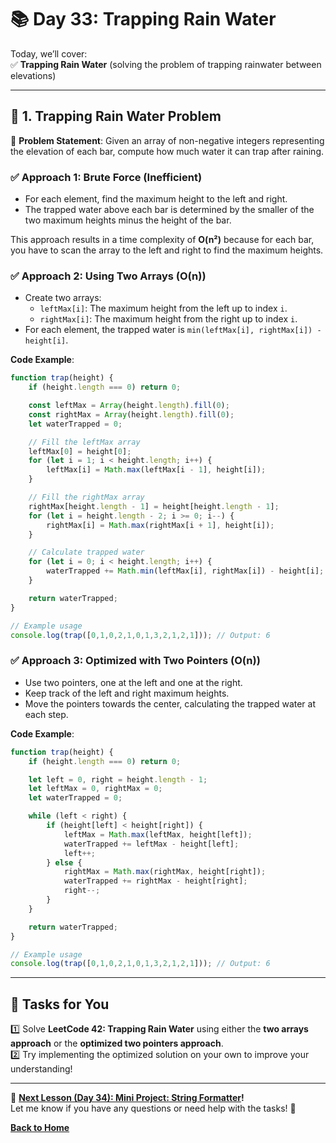 # **📚 Day 33: Trapping Rain Water**  

Today, we’ll cover:  
✅ **Trapping Rain Water** (solving the problem of trapping rainwater between elevations)  

---

## **🔹 1. Trapping Rain Water Problem**  

📌 **Problem Statement**: Given an array of non-negative integers representing the elevation of each bar, compute how much water it can trap after raining.

### **✅ Approach 1: Brute Force (Inefficient)**
- For each element, find the maximum height to the left and right.
- The trapped water above each bar is determined by the smaller of the two maximum heights minus the height of the bar.

This approach results in a time complexity of **O(n²)** because for each bar, you have to scan the array to the left and right to find the maximum heights.

### **✅ Approach 2: Using Two Arrays (O(n))**
- Create two arrays:
  - `leftMax[i]`: The maximum height from the left up to index `i`.
  - `rightMax[i]`: The maximum height from the right up to index `i`.
- For each element, the trapped water is `min(leftMax[i], rightMax[i]) - height[i]`.

**Code Example**:
```js
function trap(height) {
    if (height.length === 0) return 0;

    const leftMax = Array(height.length).fill(0);
    const rightMax = Array(height.length).fill(0);
    let waterTrapped = 0;

    // Fill the leftMax array
    leftMax[0] = height[0];
    for (let i = 1; i < height.length; i++) {
        leftMax[i] = Math.max(leftMax[i - 1], height[i]);
    }

    // Fill the rightMax array
    rightMax[height.length - 1] = height[height.length - 1];
    for (let i = height.length - 2; i >= 0; i--) {
        rightMax[i] = Math.max(rightMax[i + 1], height[i]);
    }

    // Calculate trapped water
    for (let i = 0; i < height.length; i++) {
        waterTrapped += Math.min(leftMax[i], rightMax[i]) - height[i];
    }

    return waterTrapped;
}

// Example usage
console.log(trap([0,1,0,2,1,0,1,3,2,1,2,1])); // Output: 6
```

### **✅ Approach 3: Optimized with Two Pointers (O(n))**
- Use two pointers, one at the left and one at the right.
- Keep track of the left and right maximum heights.
- Move the pointers towards the center, calculating the trapped water at each step.

**Code Example**:
```js
function trap(height) {
    if (height.length === 0) return 0;

    let left = 0, right = height.length - 1;
    let leftMax = 0, rightMax = 0;
    let waterTrapped = 0;

    while (left < right) {
        if (height[left] < height[right]) {
            leftMax = Math.max(leftMax, height[left]);
            waterTrapped += leftMax - height[left];
            left++;
        } else {
            rightMax = Math.max(rightMax, height[right]);
            waterTrapped += rightMax - height[right];
            right--;
        }
    }

    return waterTrapped;
}

// Example usage
console.log(trap([0,1,0,2,1,0,1,3,2,1,2,1])); // Output: 6
```

---

## **📝 Tasks for You**  
1️⃣ Solve **LeetCode 42: Trapping Rain Water** using either the **two arrays approach** or the **optimized two pointers approach**.  
2️⃣ Try implementing the optimized solution on your own to improve your understanding!  

---

🎯 **[Next Lesson (Day 34): **Mini Project:** String Formatter](../day_34/)!**  
Let me know if you have any questions or need help with the tasks! 🚀

[**Back to Home**](../../../)
